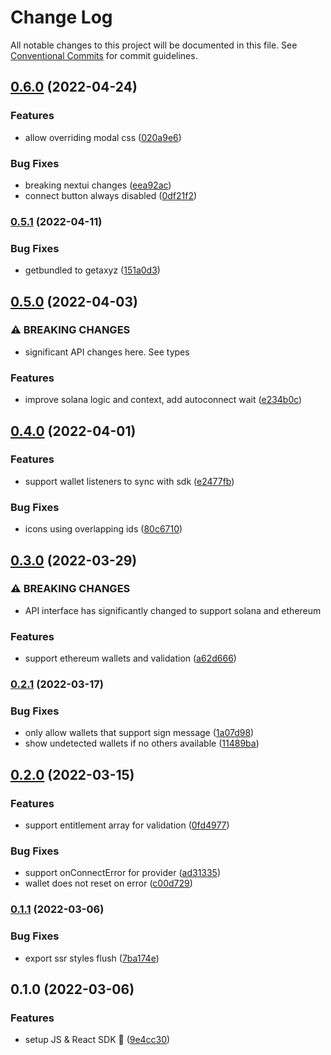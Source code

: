 # Change Log

All notable changes to this project will be documented in this file.
See [Conventional Commits](https://conventionalcommits.org) for commit guidelines.

## [0.6.0](https://github.com/get-bundled/axyz-sdk/compare/@axyzsdk/react@0.5.1...@axyzsdk/react@0.6.0) (2022-04-24)


### Features

* allow overriding modal css ([020a9e6](https://github.com/get-bundled/axyz-sdk/commit/020a9e61592f3ef6f5ace2bab75ef1aae226fc29))


### Bug Fixes

* breaking nextui changes ([eea92ac](https://github.com/get-bundled/axyz-sdk/commit/eea92ac817bf8b59f3c90aec56e5002ff09f0279))
* connect button always disabled ([0df21f2](https://github.com/get-bundled/axyz-sdk/commit/0df21f23b6b36386a6f472a86ba1a547ecc02b82))



### [0.5.1](https://github.com/get-bundled/axyz-sdk/compare/@axyzsdk/react@0.5.0...@axyzsdk/react@0.5.1) (2022-04-11)


### Bug Fixes

* getbundled to getaxyz ([151a0d3](https://github.com/get-bundled/axyz-sdk/commit/151a0d393651bfe5afdfa72ba6d10a9e4e1379f2))



## [0.5.0](https://github.com/get-bundled/axyz-sdk/compare/@axyzsdk/react@0.4.0...@axyzsdk/react@0.5.0) (2022-04-03)


### ⚠ BREAKING CHANGES

* significant API changes here. See types

### Features

* improve solana logic and context, add autoconnect wait ([e234b0c](https://github.com/get-bundled/axyz-sdk/commit/e234b0cbe319d7b4ba5bd29c5361dc1d6622d326))



## [0.4.0](https://github.com/get-bundled/axyz-sdk/compare/@axyzsdk/react@0.3.0...@axyzsdk/react@0.4.0) (2022-04-01)


### Features

* support wallet listeners to sync with sdk ([e2477fb](https://github.com/get-bundled/axyz-sdk/commit/e2477fbe868dcfc7a740f8dd53b54529dfa3da7c))


### Bug Fixes

* icons using overlapping ids ([80c6710](https://github.com/get-bundled/axyz-sdk/commit/80c67105cf548a41747ef7724783c41b4413cefd))



## [0.3.0](https://github.com/get-bundled/axyz-sdk/compare/@axyzsdk/react@0.2.1...@axyzsdk/react@0.3.0) (2022-03-29)


### ⚠ BREAKING CHANGES

* API interface has significantly changed to support solana and ethereum

### Features

* support ethereum wallets and validation ([a62d666](https://github.com/get-bundled/axyz-sdk/commit/a62d6660ecf93cba74091d938096c6aa10aa6d96))



### [0.2.1](https://github.com/get-bundled/axyz-sdk/compare/@axyzsdk/react@0.2.0...@axyzsdk/react@0.2.1) (2022-03-17)


### Bug Fixes

* only allow wallets that support sign message ([1a07d98](https://github.com/get-bundled/axyz-sdk/commit/1a07d98038ae7ccd17564db0ac63f11064eefe5d))
* show undetected wallets if no others available ([11489ba](https://github.com/get-bundled/axyz-sdk/commit/11489ba6854150ce74b0e62bfd7cda12e5e824ec))



## [0.2.0](https://github.com/get-bundled/axyz-sdk/compare/@axyzsdk/react@0.1.1...@axyzsdk/react@0.2.0) (2022-03-15)


### Features

* support entitlement array for validation ([0fd4977](https://github.com/get-bundled/axyz-sdk/commit/0fd497792130bfa160dceb74bb3aef43177acc90))


### Bug Fixes

* support onConnectError for provider ([ad31335](https://github.com/get-bundled/axyz-sdk/commit/ad3133546a418b1e8b7d9c2309dc4db6a780ae13))
* wallet does not reset on error ([c00d729](https://github.com/get-bundled/axyz-sdk/commit/c00d72987b50e81bb9fc213068f242d969fdbd39))



### [0.1.1](https://github.com/get-bundled/axyz-sdk/compare/@axyzsdk/react@0.1.0...@axyzsdk/react@0.1.1) (2022-03-06)


### Bug Fixes

* export ssr styles flush ([7ba174e](https://github.com/get-bundled/axyz-sdk/commit/7ba174ed22647406ad412289a4a659ba576acfec))



## 0.1.0 (2022-03-06)


### Features

* setup JS & React SDK :sunrise: ([9e4cc30](https://github.com/get-bundled/axyz-sdk/commit/9e4cc3072840e179c9b5047c62b39444bf5c5c20))
